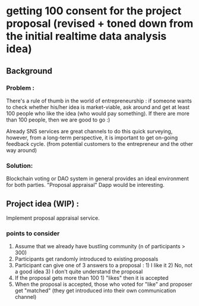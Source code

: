 
# getting 100 consent for the project proposal (revised + toned down from the initial realtime data analysis idea) 

## Background
### Problem : 
There's a rule of thumb in the world of entrepreneurship : if someone wants to check whether his/her idea is market-viable, ask around and get at least 100 people who like the idea (who would pay something). If there are more than 100 people, then we are good to go :)

Already SNS services are great channels to do this quick surveying, however, from a long-term perspective, it is important to get on-going feedback cycle. (from potential customers to the entrepreneur and the other way around) 

### Solution:
Blockchain voting or DAO system in general provides an ideal environment for both parties. "Proposal appraisal" Dapp would be interesting.

## Project idea (WIP) : 
Implement proposal appraisal service. 

### points to consider 
1. Assume that we already have bustling community (n of participants > 300)
2. Participants get randomly introduced to existing proposals
3. Participant can give one of 3 answers to a proposal : 1) I like it 2) No, not a good idea 3) I don't quite understand the proposal
4. If the proposal gets more than 100 1) "likes" then it is accepted
5. When the proposal is accepted, those who voted for "like" and proposer get "matched" (they get introduced into their own communication channel)

